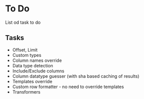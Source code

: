 # To Do

List od task to do 

## Tasks

- Offset, Limit
- Custom types
- Column names override 
- Data type detection
- Include/Exclude columns
- Column datatype guesser (with sha based caching of results)
- Templates override
- Custom row formatter - no need to override templates
- Transformers
